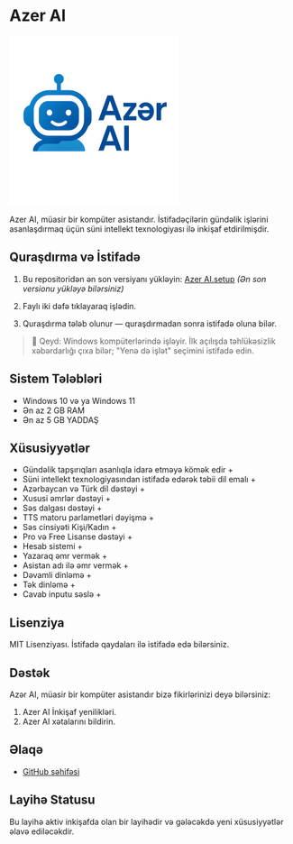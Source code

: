 # Azer AI

![Logo](./AzerAI.png)

Azer AI, müasir bir kompüter asistandır. İstifadəçilərin gündəlik işlərini asanlaşdırmaq üçün süni intellekt texnologiyası ilə inkişaf etdirilmişdir.

## Quraşdırma və İstifadə

1. Bu repositoridən ən son versiyanı yükləyin:
   <a href="https://drive.google.com/file/d/1EA1XomJpQO4k-IEOBzd4vvDKWy1vpmV6/view?usp=drive_link" target="_blank">Azer AI.setup</a> _(Ən son versionu yükləyə bilərsiniz)_

2. Faylı iki dəfə tıklayaraq işlədin.

3. Quraşdırma tələb olunur — quraşdırmadan sonra istifadə oluna bilər.

> 📌 Qeyd: Windows kompüterlərində işləyir. İlk açılışda təhlükəsizlik xəbərdarlığı çıxa bilər; "Yenə də işlət" seçimini istifadə edin.

## Sistem Tələbləri

- Windows 10 və ya Windows 11
- Ən az 2 GB RAM
- Ən az 5 GB YADDAŞ

## Xüsusiyyətlər

- Gündəlik tapşırıqları asanlıqla idarə etməyə kömək edir +
- Süni intellekt texnologiyasından istifadə edərək təbii dil emalı +
- Azərbaycan və Türk dil dəstəyi +
- Xususi əmrlər dəstəyi +
- Səs dalgası dəstəyi +
- TTS matoru parlametləri dəyişmə +
- Səs cinsiyəti Kişi/Kadın +
- Pro və Free Lisanse dəstəyi +
- Hesab sistemi +
- Yazaraq əmr vermək +
- Asistan adı ilə əmr vermək +
- Dəvamli dinləmə +
- Tək dinləmə +
- Cavab inputu səslə +

## Lisenziya

MIT Lisenziyası. İstifadə qaydaları ilə istifadə edə bilərsiniz.

## Dəstək

Azər AI, müasir bir kompüter asistandır bizə fikirlərinizi deyə bilərsiniz:

1. Azer AI İnkişaf yenilikləri.
2. Azer AI xətalarını bildirin.

## Əlaqə

- [GitHub səhifəsi](https://github.com/QadirAbbasov)

## Layihə Statusu

Bu layihə aktiv inkişafda olan bir layihədir və gələcəkdə yeni xüsusiyyətlər əlavə ediləcəkdir.

